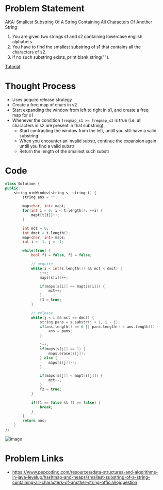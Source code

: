 # Problem Statement

AKA: Smallest Substring Of A String Containing All Characters Of Another String

1. You are given two strings s1 and s2 containing lowercase english alphabets.
2. You have to find the smallest substring of s1 that contains all the characters of s2.
3. If no such substring exists, print blank string("").

[Tutorial](https://www.youtube.com/watch?v=e1HlptlipB0&list=PL-Jc9J83PIiEp9DKNiaQyjuDeg3XSoVMR&index=8)

# Thought Process
- Uses acquire release strategy
- Create a freq map of chars in s2
- Start expanding the window from left to right in s1, and create a freq map for s1
- Whenever the condition `freqmap_s1 >= freqmap_s2` is true (i.e. all characters in s2 are present in that substring),
  - Start contracting the window from the left, untill you still have a valid substring
  - When you encounter an invalid substr, continue the expansion again untill you find a valid substr
  - Return the length of the smallest such substr

# Code
```cpp
class Solution {
public:
    string minWindow(string s, string t) {
        string ans = "";

        map<char, int> mapt;
        for(int i = 0; i < t.length(); ++i) {
            mapt[t[i]]++;
        }

        int mct = 0;
        int dmct = t.length();
        map<char, int> maps;
        int i = -1, j = -1;

        while(true) {
            bool f1 = false, f2 = false;

            // acquire
            while(i < int(s.length()) && mct < dmct) {
                i++;
                maps[s[i]]++;

                if(maps[s[i]] <= mapt[s[i]]) {
                    mct++;
                }
                f1 = true;
            }

            // release
            while(j < i && mct == dmct) {
                string pans = s.substr(j + 1, i - j);
                if(ans.length() == 0 || pans.length() < ans.length()) {
                    ans = pans;
                }

                j++;
                if(maps[s[j]] == 1) {
                    maps.erase(s[j]);
                } else {
                    maps[s[j]]--;
                }

                if(maps[s[j]] < mapt[s[j]]) {
                    mct--;
                }
                f2 = true;
            }

            if(f1 == false && f2 == false) {
                break;
            }
        }
        return ans;
    }
};
```

![image](https://user-images.githubusercontent.com/10897423/136190837-10b979d0-bc29-4144-b3bf-2be3e490bf99.png)


# Problem Links
- https://www.pepcoding.com/resources/data-structures-and-algorithms-in-java-levelup/hashmap-and-heaps/smallest-substring-of-a-string-containing-all-characters-of-another-string-official/ojquestion
